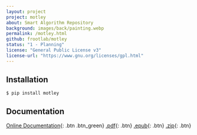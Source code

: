 ```yaml
---
layout: project
project: motley
about: Smart Algorithm Repository
background: images/back/painting.webp
permalink: /motley.html
github: frootlab/motley
status: "1 - Planning"
license: "General Public License v3"
license-url: "https://www.gnu.org/licenses/gpl.html"
---
```


## Installation
```shell
$ pip install motley
```

## Documentation
[Online Documentation](http://docs.frootlab.org/projects/motley){: .btn .btn_green}
[.pdf](https://readthedocs.org/projects/motley/downloads/pdf/latest/){: .btn}
[.epub](https://readthedocs.org/projects/motley/downloads/epub/latest/){: .btn}
[.zip](https://readthedocs.org/projects/motley/downloads/htmlzip/latest/){: .btn}
